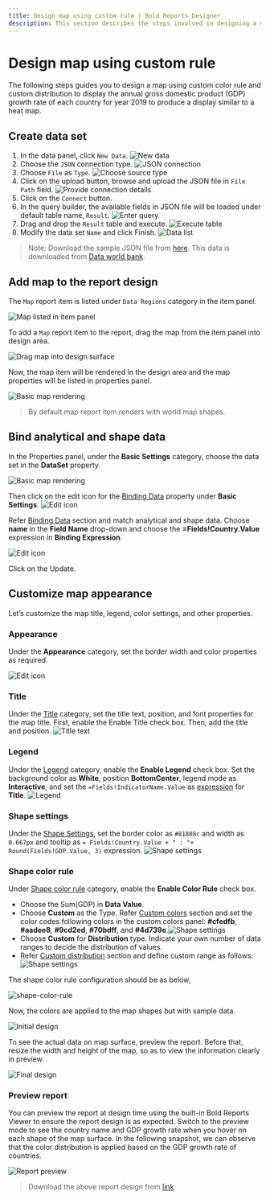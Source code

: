 ```yaml
---
title: Design map using custom rule | Bold Reports Designer
description: This section describes the steps involved in designing a map using custom color rule and custom distribution type.
---
```


# Design map using custom rule

The following steps guides you to design a map using custom color rule and custom distribution to display the annual gross domestic product (GDP) growth rate of each country for year 2019 to produce a display similar to a heat map.

## Create data set

1. In the data panel, click `New Data`.
![New data](/static/assets/on-premise/images/report-designer/report-items/map/color-rule-use-case/new-data.png)
2. Choose the `JSON` connection type.
![JSON connection](/static/assets/on-premise/images/report-designer/report-items/map/color-rule-use-case/sql-connection.png)
3. Choose `File` as `Type`.
![Choose source type](/static/assets/on-premise/images/report-designer/report-items/map/color-rule-use-case/type.png)
4. Click on the upload button, browse and upload the JSON file in `File Path` field.
![Provide connection details](/static/assets/on-premise/images/report-designer/report-items/map/color-rule-use-case/connection-details.png)
5. Click on the `Connect` button.
6. In the query builder, the available fields in JSON file will be loaded under default table name, `Result`.
![Enter query](/static/assets/on-premise/images/report-designer/report-items/map/color-rule-use-case/query-designer.png)
7. Drag and drop the `Result` table and execute.
![Execute table](/static/assets/on-premise/images/report-designer/report-items/map/color-rule-use-case/execute-query.png)
8. Modify the data set `Name` and click Finish.
![Data list](/static/assets/on-premise/images/report-designer/report-items/map/color-rule-use-case/data-list.png)

>Note: Download the sample JSON file from [here](https://www.syncfusion.com/downloads/support/directtrac/general/ze/World-GDP-Growth-JSON-185214165). This data is downloaded from [Data world bank](https://data.worldbank.org/indicator/NY.GDP.MKTP.KD.ZG).

## Add map to the report design

The `Map` report item is listed under `Data Regions` category in the item panel.

![Map listed in item panel](/static/assets/on-premise/images/report-designer/report-items/map/color-rule-use-case/map-listed-in-item-panel.png)

To add a `Map` report item to the report, drag the map from the item panel into design area.

![Drag map into design surface](/static/assets/on-premise/images/report-designer/report-items/map/color-rule-use-case/drag-map-item.png)

Now, the map item will be rendered in the design area and the map properties will be listed in properties panel.

![Basic map rendering](/static/assets/on-premise/images/report-designer/report-items/map/color-rule-use-case/initial-map-rendering.png)

> By default map report item renders with world map shapes.

## Bind analytical and shape data

In the Properties panel, under the **Basic Settings** category, choose the data set in the **DataSet** property.

![Basic map rendering](/static/assets/on-premise/images/report-designer/report-items/map/color-rule-use-case/assign-data.png)

Then click on the edit icon for the [Binding Data](./../../../../report-items/map/binding-data/) property under **Basic Settings**.
![Edit icon](/static/assets/on-premise/images/report-designer/report-items/map/color-rule-use-case/binding-data-edit-icon.png)

Refer [Binding Data](./../../../../report-items/map/binding-data/) section and match analytical and shape data. Choose **name** in the **Field Name** drop-down and choose the **=Fields!Country.Value** expression in **Binding Expression**.

![Edit icon](/static/assets/on-premise/images/report-designer/report-items/map/color-rule-use-case/match-field.png)

Click on the Update.

## Customize map appearance

Let’s customize the map title, legend, color settings, and other properties.

### Appearance

Under the **Appearance** category, set the border width and color properties as required.

![Edit icon](/static/assets/on-premise/images/report-designer/report-items/map/color-rule-use-case/border.png)

### Title

Under the [Title](./../../properties/#title) category, set the title text, position, and font properties for the map title. First, enable the Enable Title check box. Then, add the title and position.
![Title text](/static/assets/on-premise/images/report-designer/report-items/map/color-rule-use-case/title.png)

### Legend

Under the [Legend](./../../properties/#legend) category, enable the **Enable Legend** check box. Set the background color as **White**, position **BottomCenter**, legend mode as **Interactive**, and set the `=Fields!IndicatorName.Value` as [expression](./../../../../compose-report/expressions/) for **Title**.
![Legend](/static/assets/on-premise/images/report-designer/report-items/map/color-rule-use-case/legend.png)

### Shape settings

Under the [Shape Settings](./../../shape-settings/), set the border color as `#81808c` and width as `0.667px` and tooltip as `= Fields!Country.Value + " : "+ Round(Fields!GDP.Value, 3)` expression.
![Shape settings](/static/assets/on-premise/images/report-designer/report-items/map/color-rule-use-case/shape-settings.png)

### Shape color rule

Under [Shape color rule](./../../shape-color-rule/) category, enable the **Enable Color Rule** check box.
* Choose the Sum(GDP) in **Data Value**.
* Choose **Custom** as the Type. Refer [Custom colors](./../../custom-color-shape-rule/) section and set the color codes following colors in the custom colors panel: **#cfedfb**, **#aadee8**, **#9cd2ed**, **#70bdff**, and **#4d739e**.![Shape settings](/static/assets/on-premise/images/report-designer/report-items/map/color-rule-use-case/custom-colors.png)
* Choose **Custom** for **Distribution** type. Indicate your own number of data ranges to decide the distribution of values.
* Refer [Custom distribution](./../../custom-color-shape-rule/) section and define custom range as follows:![Shape settings](/static/assets/on-premise/images/report-designer/report-items/map/color-rule-use-case/custom-distribution.png)

The shape color rule configuration should be as below,

![shape-color-rule](/static/assets/on-premise/images/report-designer/report-items/map/color-rule-use-case/shape-color-rule.png)

Now, the colors are applied to the map shapes but with sample data.

![Initial design](/static/assets/on-premise/images/report-designer/report-items/map/color-rule-use-case/initial-design.png)

To see the actual data on map surface, preview the report. Before that, resize the width and height of the map, so as to view the information clearly in preview.

![Final design](/static/assets/on-premise/images/report-designer/report-items/map/color-rule-use-case/final-design.png)

### Preview report

You can preview the report at design time using the built-in Bold Reports Viewer to ensure the report design is as expected. Switch to the preview mode to see the country name and GDP growth rate when you hover on each shape of the map surface. In the following snapshot, we can observe that the color distribution is applied based on the GDP growth rate of countries.

![Report preview](/static/assets/on-premise/images/report-designer/report-items/map/color-rule-use-case/preview.png)

> Download the above report design from [link](https://www.syncfusion.com/downloads/support/directtrac/general/ze/Annual-GDP-Analysis1871290786).
